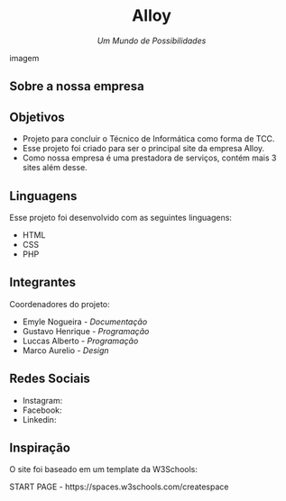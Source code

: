 <h1 align="center">Alloy</h1>
<p align="center"><i>Um Mundo de Possibilidades</i></p>

imagem

## Sobre a nossa empresa

## Objetivos
- Projeto para concluir o Técnico de Informática como forma de TCC.
- Esse projeto foi criado para ser o principal site da empresa Alloy.
- Como nossa empresa é uma prestadora de serviços, contém mais 3 sites além desse.

## Linguagens
Esse projeto foi desenvolvido com as seguintes linguagens:

- HTML
- CSS
- PHP

## Integrantes
Coordenadores do projeto:

- Emyle Nogueira - <i>Documentação</i>
- Gustavo Henrique - <i>Programação</i>
- Luccas Alberto - <i>Programação</i>
- Marco Aurelio - <i>Design</i>

## Redes Sociais
- Instagram:
- Facebook:
- Linkedin:

## Inspiração
<p>O site foi baseado em um template da W3Schools:</p>
<p>START PAGE - https://spaces.w3schools.com/createspace</p>
